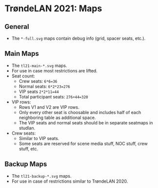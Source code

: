 # TrøndeLAN 2021: Maps

## General

- The `*-full.svg` maps contain debug info (grid, spacer seats, etc.).

## Main Maps

- The `tl21-main-*.svg` maps.
- For use in case most restrictions are lifted.
- Seat count:
    - Crew seats: `6*6=36`
    - Normal seats: `6*2*23=276`
    - VIP seats `2*2*11=44`
    - Total participant seats: `276+44=320`
- VIP rows:
    - Rows V1 and V2 are VIP rows.
    - Only every other seat is choosable and includes half of each neighboring table as additional space.
    - The VIP seats and normal seats should be in separate seatmaps in studlan.
- Crew seats:
    - Similar to VIP seats.
    - Some seats are reserved for scene media stuff, NOC stuff, crew stuff, etc.

## Backup Maps

- The `tl21-backup-*.svg` maps.
- For use in case of restrictions similar to TrøndeLAN 2020.
